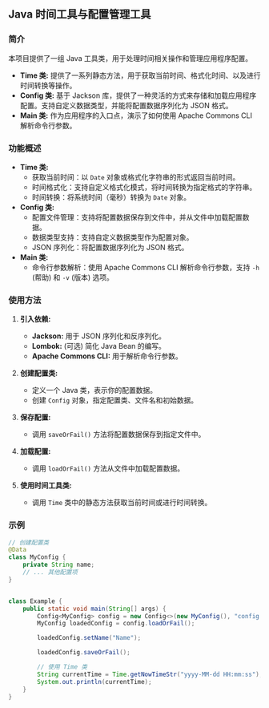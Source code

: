 ## Java 时间工具与配置管理工具

### 简介

本项目提供了一组 Java 工具类，用于处理时间相关操作和管理应用程序配置。

* **Time 类:** 提供了一系列静态方法，用于获取当前时间、格式化时间、以及进行时间转换等操作。
* **Config 类:** 基于 Jackson 库，提供了一种灵活的方式来存储和加载应用程序配置。支持自定义数据类型，并能将配置数据序列化为
  JSON 格式。
* **Main 类:** 作为应用程序的入口点，演示了如何使用 Apache Commons CLI 解析命令行参数。

### 功能概述

* **Time 类:**
    * 获取当前时间：以 `Date` 对象或格式化字符串的形式返回当前时间。
    * 时间格式化：支持自定义格式化模式，将时间转换为指定格式的字符串。
    * 时间转换：将系统时间（毫秒）转换为 `Date` 对象。
* **Config 类:**
    * 配置文件管理：支持将配置数据保存到文件中，并从文件中加载配置数据。
    * 数据类型支持：支持自定义数据类型作为配置对象。
    * JSON 序列化：将配置数据序列化为 JSON 格式。
* **Main 类:**
    * 命令行参数解析：使用 Apache Commons CLI 解析命令行参数，支持 `-h` (帮助) 和 `-v` (版本) 选项。

### 使用方法

1. **引入依赖:**
    * **Jackson:** 用于 JSON 序列化和反序列化。
    * **Lombok:** (可选) 简化 Java Bean 的编写。
    * **Apache Commons CLI:** 用于解析命令行参数。

2. **创建配置类:**
    * 定义一个 Java 类，表示你的配置数据。
    * 创建 `Config` 对象，指定配置类、文件名和初始数据。

3. **保存配置:**
    * 调用 `saveOrFail()` 方法将配置数据保存到指定文件中。

4. **加载配置:**
    * 调用 `loadOrFail()` 方法从文件中加载配置数据。

5. **使用时间工具类:**
    * 调用 `Time` 类中的静态方法获取当前时间或进行时间转换。

### 示例

```java
// 创建配置类
@Data
class MyConfig {
    private String name;
    // ... 其他配置项
}


class Example {
    public static void main(String[] args) {
        Config<MyConfig> config = new Config<>(new MyConfig(), "config.json", MyConfig.class);
        MyConfig loadedConfig = config.loadOrFail();

        loadedConfig.setName("Name");

        loadedConfig.saveOrFail();

        // 使用 Time 类
        String currentTime = Time.getNowTimeStr("yyyy-MM-dd HH:mm:ss");
        System.out.println(currentTime);
    }
}
```